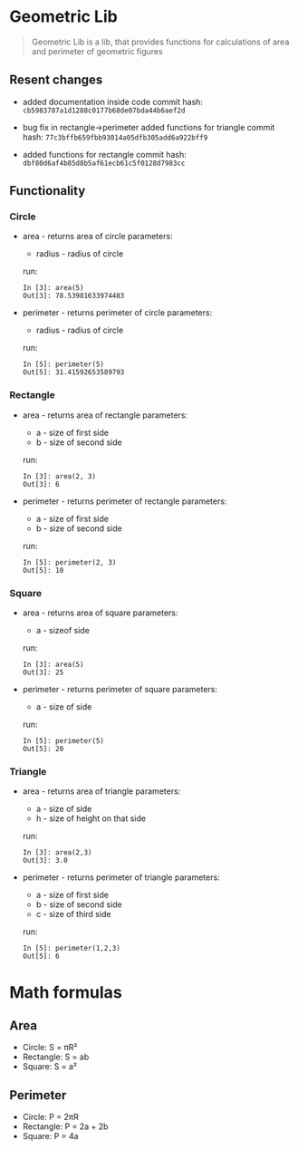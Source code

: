 # Geometric Lib
> Geometric Lib is a lib, that provides functions for calculations of area and perimeter of geometric figures

## Resent changes
- added documentation inside code
  commit hash: `cb5983787a1d1288c0177b68de07bda44b6aef2d`

- bug fix in rectangle->perimeter
  added functions for triangle
  commit hash: `77c3bffb659fbb93014a05dfb305add6a922bff9`

- added functions for rectangle 
  commit hash: `dbf80d6af4b85d8b5af61ecb61c5f0128d7983cc` 

## Functionality
### Circle
- area - returns area of circle
  parameters:
  - radius - radius of circle

  run:
  ```
  In [3]: area(5)
  Out[3]: 78.53981633974483
  ```
- perimeter - returns perimeter of circle
  parameters:
  - radius - radius of circle
  
  run:
  ```
  In [5]: perimeter(5)
  Out[5]: 31.41592653589793
  ```
  
### Rectangle
- area - returns area of rectangle
  parameters:
  - a - size of first side
  - b - size of second side

  run:
  ```
  In [3]: area(2, 3)
  Out[3]: 6
  ```
- perimeter - returns perimeter of rectangle
  parameters:
  - a - size of first side
  - b - size of second side
  
  run:
  ```
  In [5]: perimeter(2, 3)
  Out[5]: 10
  ```

### Square
- area - returns area of square
  parameters:
  - a - sizeof side

  run:
  ```
  In [3]: area(5)
  Out[3]: 25
  ```
- perimeter - returns perimeter of square
  parameters:
  - a - size of side
  
  run:
  ```
  In [5]: perimeter(5)
  Out[5]: 20
  ```


### Triangle
- area - returns area of triangle
  parameters:
  - a - size of side
  - h - size of height on that side

  run:
  ```
  In [3]: area(2,3)
  Out[3]: 3.0
  ```
- perimeter - returns perimeter of triangle
  parameters:
  - a - size of first side
  - b - size of second side
  - c - size of third side
  
  run:
  ```
  In [5]: perimeter(1,2,3)
  Out[5]: 6
  ```


# Math formulas
## Area
- Circle: S = πR²
- Rectangle: S = ab
- Square: S = a²

## Perimeter
- Circle: P = 2πR
- Rectangle: P = 2a + 2b
- Square: P = 4a